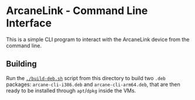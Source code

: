 ArcaneLink - Command Line Interface
===================================

This is a simple CLI program to interact with the ArcaneLink device from the
command line.

Building
--------

Run the [`./build-deb.sh`](./build-deb.sh) script from this directory to build
two `.deb` packages: `arcane-cli-i386.deb` and `arcane-cli-arm64.deb`, that
are then ready to be installed through `apt`/`dpkg` inside the VMs.
